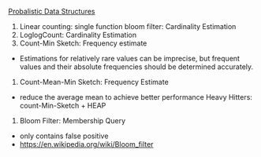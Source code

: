[Probalistic Data Structures](https://highlyscalable.wordpress.com/2012/05/01/probabilistic-structures-web-analytics-data-mining/)
1. Linear counting: single function bloom filter: Cardinality Estimation
1. LoglogCount: Cardinality Estimation
1. Count-Min Sketch: Frequency estimate
  * Estimations for relatively rare values can be imprecise, but frequent values and their absolute frequencies should be determined accurately.
1. Count-Mean-Min Sketch: Frequency Estimate
  * reduce the average mean to achieve better performance
  Heavy Hitters: count-Min-Sketch + HEAP

1. Bloom Filter: Membership Query
  * only contains false positive
  * https://en.wikipedia.org/wiki/Bloom_filter
